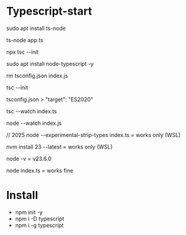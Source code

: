 # Typescript-start

sudo apt install ts-node


ts-node app.ts

npx tsc --init


sudo apt install node-typescript -y

rm tsconfig.json index.js

tsc --init

tsconfig.json > "target": "ES2020"

tsc --watch index.ts

node --watch index.js

// 2025
node --experimental-strip-types index.ts = works only (WSL)

nvm install 23 --latest = works only (WSL)

node -v = v23.6.0

node index.ts = works fine

# Install 

- npm init -y
- npm i -D typescript
- npm i -g typescript

